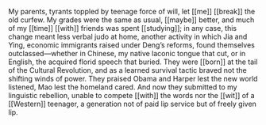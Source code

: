 My parents, tyrants toppled by teenage force of will, let [[me]] [[break]] the old curfew. My grades were the same as usual, [[maybe]] better, and much of my [[time]] [[with]] friends was spent [[studying]]; in any case, this change meant less verbal judo at home, another activity in which Jia and Ying, economic immigrants raised under Deng’s reforms, found themselves outclassed—whether in Chinese, my native laconic tongue that cut, or in English, the acquired florid speech that buried. They were [[born]] at the tail of the Cultural Revolution, and as a learned survival tactic braved not the shifting winds of power. They praised Obama and Harper lest the new world listened, Mao lest the homeland cared. And now they submitted to my linguistic rebellion, unable to compete [[with]] the words nor the [[wit]] of a [[Western]] teenager, a generation not of paid lip service but of freely given lip.  